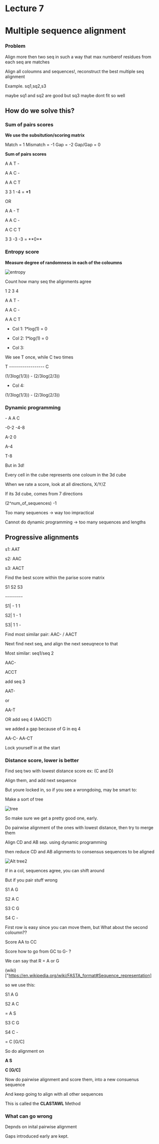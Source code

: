 # Lecture 7
# Multiple sequence alignment


### Problem
Align more then two seq in such a way that max numberof residues from each seq are matches

Align all coloumns and sequences!, reconstruct the best multiple seq alignment

Example. sq1,sq2,s3

maybe sq1 and sq2 are good but sq3 maybe dont fit so well


## How do we solve this?

### Sum of pairs scores

**We use the subsitution/scoring matrix**

Match = 1
Mismatch = -1
Gap = -2
Gap/Gap = 0

**Sum of pairs scores**

<p> A  A  T   - </p>
<p> A  A  C   - </p>
<p> A  A  C   T </p>

3  3  1  -4 = **+1**

OR

<p> A  A  -  T </p>
<p> A  A  C  - </p>
<p> A  C  C  T </p>
<p> 3  3  -3 -3 = **0** </p>


### Entropy score

**Measure degree of randomness in each of the coloumns**

![entropy](images/entropy.png)

Count how many seq the alignments agree

<p> 1  2  3   4 </p>
<p> A  A  T   - </p>
<p> A  A  C   - </p>
<p> A  A  C   T </p>

- Col 1:
1*log(1) = 0

- Col 2:
1*log(1) = 0

- Col 3: 
<p> We see T once, while C two times </p>
<p>    T ------------------ C          </p>
(1/3log(1/3)) - (2/3log(2/3))


- Col 4: 
<p> (1/3log(1/3)) - (2/3log(2/3)) </p>


### Dynamic programming

<p>  - A A C </p>
<p> -0-2 -4-8 </p>
<p> A-2 0 </p>
<p> A-4 </p>
<p> T-8 </p>

But in 3d!

Every cell in the cube represents one coloum in the 3d cube

When we rate a score, look at all directions, X/Y/Z

If its 3d cube, comes from 7 directions

(2^num_of_sequences) -1

Too many sequences -> way too impractical

Cannot do dynamic programming -> too many sequences and lengths



## Progressive alignments

<p> s1: AAT </p>
<p> s2: AAC </p>
<p> s3: AACT </p>

<p> Find the best score within the parise score matrix </p>
<p>  </p>
<p>  </p>
<p>     S1 S2 S3 </p>
<p>     --------- </p>
<p> S1| -  1   1 </p>
<p> S2| 1  -   1 </p>
<p> S3| 1   1  - </p>
<p>  </p>
<p> Find most similar pair: AAC- / AACT </p>
<p>  </p>
<p> Next find next seq, and align the next seeuqnece to that  </p>

Most similar: seq1/seq 2
<p> AAC- </p>
<p> ACCT </p>

add seq 3

<p> AAT- </p>
<p> or </p>
<p> AA-T  </p>

<p> OR add seq 4 (AAGCT) </p>

<p> we added a gap because of G in eq 4 </p>

AA-C-
AA-CT

<p> Lock yourself in at the start </p>

### Distance score, lower is better

<p> Find seq two with lowest distance score ex: (C and D) </p>
<p> Align them, and add next sequence </p>
<p> But youre locked in, so if you see a wrongdoing, may be smart to: </p>

Make a sort of tree 

![tree](images/tree.png)

So make sure we get a pretty good one, early.

Do pairwise alignment of the ones with lowest distance, then try to merge them

Align CD and AB sep. using dynamic programming

then reduce CD and AB alignments to consensus sequences to be aligned

![Alt tree2](images/tree2.png)

If in a col, sequences agree, you can shift around

But if you pair stuff wrong

S1 A G

S2 A C

S3 C G

S4 C -

First row is easy since you can move them, but What about the second coloumn??

Score AA to CC

Score how to go from GC to G- ?

We can say that R = A or G

(wiki)["https://en.wikipedia.org/wiki/FASTA_format#Sequence_representation]

so we use this:

S1 A G 
        
S2 A C 

= A S

S3 C G

S4 C -

= C [G/C]

So do alignment on

**A S**

**C [G/C]**

Now do pairwise alignment and score them, into a new consuenus sequence

And keep going to align with all other sequences

This is called the **CLASTAWL** Method

### What can go wrong

Depnds on inital pairwise alignment

Gaps introduced early are kept. 

